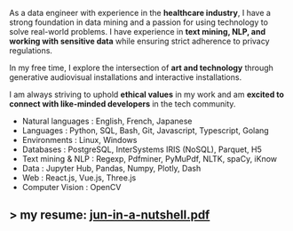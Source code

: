 As a data engineer with experience in the **healthcare industry**, I have a strong foundation in data mining and a passion for using technology to solve real-world problems. I have experience in **text mining, NLP, and working with sensitive data** while ensuring strict adherence to privacy regulations.

In my free time, I explore the intersection of **art and technology** through generative audiovisual installations and interactive installations. 

I am always striving to uphold **ethical values** in my work and am **excited to connect with like-minded developers** in the tech community.

+ Natural languages : English, French, Japanese
+ Languages : Python, SQL, Bash, Git, Javascript, Typescript, Golang
+ Environments : Linux, Windows
+ Databases : PostgreSQL, InterSystems IRIS (NoSQL), Parquet, H5
+ Text mining & NLP : Regexp, Pdfminer, PyMuPdf, NLTK, spaCy, iKnow
+ Data : Jupyter Hub, Pandas, Numpy, Plotly, Dash
+ Web : React.js, Vue.js, Three.js
+ Computer Vision : OpenCV

## > my resume: [jun-in-a-nutshell.pdf](https://github.com/szkjn/resume/files/7416757/Jun-Suzuki-Resume.pdf)
